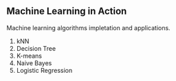 ## Machine Learning in Action

Machine learning algorithms impletation and applications.

1. kNN
2. Decision Tree
3. K-means
4. Naive Bayes
5. Logistic Regression
